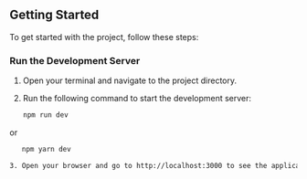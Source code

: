 ## Getting Started

To get started with the project, follow these steps:

### Run the Development Server

1. Open your terminal and navigate to the project directory.
2. Run the following command to start the development server:

   ```bash
   npm run dev
or
```bash
   npm yarn dev

3. Open your browser and go to http://localhost:3000 to see the application in action.
